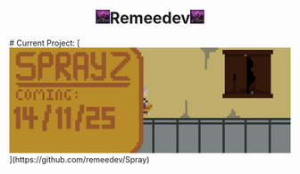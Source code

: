 <h1 align="center"><img src="./designs/tree.gif" width="5%">Remeedev<img src="./designs/tree.gif" width="5%"></h1>
# Current Project:
[<img src="./designs/sprayz.gif">](https://github.com/remeedev/Spray)